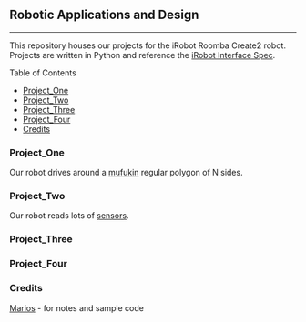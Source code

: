 ## Robotic Applications and Design 
---
This repository houses our projects for the iRobot Roomba Create2 robot.
Projects are written in Python and reference the [iRobot Interface Spec](https://www.irobotweb.com/~/media/MainSite/PDFs/About/STEM/Create/iRobot_Roomba_600_Open_Interface_Spec.pdf?la=en).

Table of Contents
* [Project_One](#Project_One)
* [Project_Two](#Project_Two)
* [Project_Three](#Project_Three)
* [Project_Four](#Project_Four)
* [Credits](#Credits)

### Project_One
Our robot drives around a [mufukin](https://drive.google.com/file/d/1qV1KdgdLvN7GdSB7fDuzNeR2KqT55yui/view) regular polygon of N sides.

### Project_Two
Our robot reads lots of [sensors](https://drive.google.com/file/d/17pS6uIGC5stqJetbmv9jQ1DKY17KgW3i/view).

### Project_Three


### Project_Four


### Credits
[Marios](https://sites.google.com/view/mariosx) - for notes and sample code
